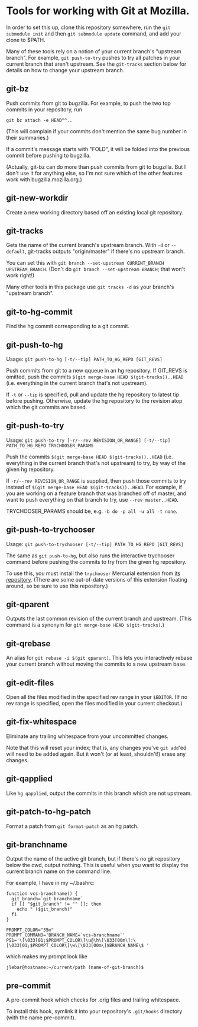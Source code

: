 # Tools for working with Git at Mozilla.

In order to set this up, clone this repository somewhere,
run the `git submodule init` and then `git submodule update`
command, and add your clone to $PATH.

Many of these tools rely on a notion of your current branch's "upstream
branch".  For example, `git push-to-try` pushes to try all patches in your
current branch that aren't upstream.  See the `git-tracks` section below for
details on how to change your upstream branch.

## git-bz

Push commits from git to bugzilla.  For example, to push the two top commits in
your repository, run

    git bz attach -e HEAD^^..

(This will complain if your commits don't mention the same bug number in their
summaries.)

If a commit's message starts with "FOLD", it will be folded into the previous
commit before pushing to bugzilla.

(Actually, git-bz can do more than push commits from git to bugzilla.  But I
don't use it for anything else, so I'm not sure which of the other features
work with bugzilla.mozilla.org.)

## git-new-workdir

Create a new working directory based off an existing local git repository.

## git-tracks

Gets the name of the current branch's upstream branch.  With `-d` or
`--default`, git-tracks outputs "origin/master" if there's no upstream branch.

You can set this with `git branch --set-upstream CURRENT_BRANCH
UPSTREAM_BRANCH`.  (Don't do `git branch --set-upstream BRANCH`; that won't
work right!)

Many other tools in this package use `git tracks -d` as your branch's "upstream
branch".

## git-to-hg-commit

Find the hg commit corresponding to a git commit.

## git-push-to-hg

Usage: `git push-to-hg [-t/--tip] PATH_TO_HG_REPO [GIT_REVS]`

Push commits from git to a new qqueue in an hg repository.  If GIT\_REVS is
omitted, push the commits `$(git merge-base HEAD $(git-tracks))..HEAD` (i.e.
everything in the current branch that's not upstream).

If `-t` or `--tip` is specified, pull and update the hg repository to latest
tip before pushing.  Otherwise, update the hg repository to the revision atop
which the git commits are based.

## git-push-to-try

Usage: `git push-to-try [-r/--rev REVISION_OR_RANGE] [-t/--tip] PATH_TO_HG_REPO TRYCHOOSER_PARAMS`

Push the commits `$(git merge-base HEAD $(git-tracks))..HEAD` (i.e. everything
in the current branch that's not upstream) to try, by way of the given hg
repository.

If `-r/--rev REVISION_OR_RANGE` is supplied, then push those commits to try
instead of `$(git merge-base HEAD $(git-tracks))..HEAD`. For example, if you are
working on a feature branch that was branched off of master, and want to push
everything on that branch to try, use `--rev master..HEAD`.

TRYCHOOSER\_PARAMS should be, e.g. `-b do -p all -u all -t none`.

## git-push-to-trychooser

Usage: `git push-to-trychooser [-t/--tip] PATH_TO_HG_REPO [GIT_REVS]`

The same as `git push-to-hg`, but also runs the interactive trychooser command
before pushing the commits to try from the given hg repository.

To use this, you must install the `trychooser` Mercurial extension from
[its repository](https://bitbucket.org/sfink/trychooser). (There are some
out-of-date versions of this extension floating around, so be sure to use this
repository.)

## git-qparent

Outputs the last common revision of the current branch and upstream.
(This command is a synonym for `git merge-base HEAD $(git-tracks)`.)

## git-qrebase

An alias for `git rebase -i $(git qparent)`.  This lets you interactively
rebase your current branch without moving the commits to a new upstream base.

## git-edit-files

Open all the files modified in the specified rev range in your `$EDITOR`.  (If
no rev range is specified, open the files modified in your current checkout.)

## git-fix-whitespace

Eliminate any trailing whitespace from your uncommitted changes.

Note that this will reset your index; that is, any changes you've `git add`'ed
will need to be added again.  But it won't (or at least, shouldn't!) erase
any changes.

## git-qapplied

Like `hg qapplied`, output the commits in this branch which are not upstream.

## git-patch-to-hg-patch

Format a patch from `git format-patch` as an hg patch.

## git-branchname

Output the name of the active git branch, but if there's no git repository
below the cwd, output nothing.  This is useful when you want to display the
current branch name on the command line.

For example, I have in my ~/.bashrc:

    function vcs-branchname() {
      git_branch=`git branchname`
      if [[ "$git_branch" != "" ]]; then
        echo " ($git_branch)"
      fi
    }

    PROMPT_COLOR="35m"
    PROMPT_COMMAND='BRANCH_NAME=`vcs-branchname`'
    PS1='\[\033[01;$PROMPT_COLOR\]\u@\h\[\033[00m\]:\[\033[01;$PROMPT_COLOR\]\w\[\033[00m\]$BRANCH_NAME\$ '

which makes my prompt look like

    jlebar@hostname:~/current/path (name-of-git-branch)$

## pre-commit

A pre-commit hook which checks for .orig files and trailing whitespace.

To install this hook, symlink it into your repository's `.git/hooks` directory (with the name pre-commit).
